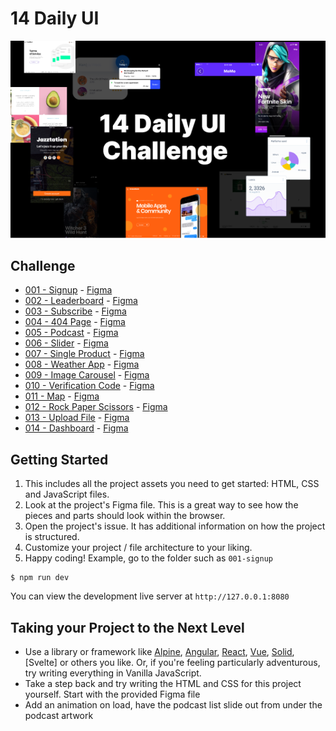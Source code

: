 # 14 Daily UI

![](screenshot.png)

## Challenge

- [001 - Signup](https://github.com/dangvanthanh/14-daily-ui-challenge/issues/1) - [Figma](https://www.figma.com/file/t4ZsLTGl6tjsNWlB1oqIGC/Poeta---14-Day-Challenge?node-id=0%3A1&t=XJwC3EV3ma39rmGQ-1)
- [002 - Leaderboard](https://github.com/dangvanthanh/14-daily-ui-challenge/issues/2) - [Figma](https://www.figma.com/file/t4ZsLTGl6tjsNWlB1oqIGC/Poeta---14-Day-Challenge?node-id=2%3A2&t=XJwC3EV3ma39rmGQ-1)
- [003 - Subscribe](https://github.com/dangvanthanh/14-daily-ui-challenge/issues/3) - [Figma](https://www.figma.com/file/t4ZsLTGl6tjsNWlB1oqIGC/Poeta---14-Day-Challenge?node-id=2%3A3&t=XJwC3EV3ma39rmGQ-1)
- [004 - 404 Page](https://github.com/dangvanthanh/14-daily-ui-challenge/issues/4) - [Figma](https://www.figma.com/file/t4ZsLTGl6tjsNWlB1oqIGC/Poeta---14-Day-Challenge?node-id=2%3A4&t=XJwC3EV3ma39rmGQ-1)
- [005 - Podcast](https://github.com/dangvanthanh/14-daily-ui-challenge/issues/5) - [Figma](https://www.figma.com/file/t4ZsLTGl6tjsNWlB1oqIGC/Poeta---14-Day-Challenge?node-id=2%3A5&t=XJwC3EV3ma39rmGQ-1)
- [006 - Slider](https://github.com/dangvanthanh/14-daily-ui-challenge/issues/6) - [Figma](https://www.figma.com/file/t4ZsLTGl6tjsNWlB1oqIGC/Poeta---14-Day-Challenge?node-id=2%3A6&t=XJwC3EV3ma39rmGQ-1)
- [007 - Single Product](https://github.com/dangvanthanh/14-daily-ui-challenge/issues/7) - [Figma](https://www.figma.com/file/t4ZsLTGl6tjsNWlB1oqIGC/Poeta---14-Day-Challenge?node-id=5%3A55&t=XJwC3EV3ma39rmGQ-1)
- [008 - Weather App](https://github.com/dangvanthanh/14-daily-ui-challenge/issues/8) - [Figma](https://www.figma.com/file/t4ZsLTGl6tjsNWlB1oqIGC/Poeta---14-Day-Challenge?node-id=5%3A56&t=XJwC3EV3ma39rmGQ-1)
- [009 - Image Carousel](https://github.com/dangvanthanh/14-daily-ui-challenge/issues/9) - [Figma](https://www.figma.com/file/t4ZsLTGl6tjsNWlB1oqIGC/Poeta---14-Day-Challenge?node-id=5%3A57&t=XJwC3EV3ma39rmGQ-1)
- [010 - Verification Code](https://github.com/dangvanthanh/14-daily-ui-challenge/issues/10) - [Figma](https://www.figma.com/file/t4ZsLTGl6tjsNWlB1oqIGC/Poeta---14-Day-Challenge?node-id=5%3A58&t=XJwC3EV3ma39rmGQ-1)
- [011 - Map](https://github.com/dangvanthanh/14-daily-ui-challenge/issues/11) - [Figma](https://www.figma.com/file/t4ZsLTGl6tjsNWlB1oqIGC/Poeta---14-Day-Challenge?node-id=5%3A60&t=XJwC3EV3ma39rmGQ-1)
- [012 - Rock Paper Scissors](https://github.com/dangvanthanh/14-daily-ui-challenge/issues/12) - [Figma](https://www.figma.com/file/t4ZsLTGl6tjsNWlB1oqIGC/Poeta---14-Day-Challenge?node-id=5%3A59&t=XJwC3EV3ma39rmGQ-1)
- [013 - Upload File](https://github.com/dangvanthanh/14-daily-ui-challenge/issues/13) - [Figma](https://www.figma.com/file/t4ZsLTGl6tjsNWlB1oqIGC/Poeta---14-Day-Challenge?node-id=5%3A61&t=XJwC3EV3ma39rmGQ-1)
- [014 - Dashboard](https://github.com/dangvanthanh/14-daily-ui-challenge/issues/14) - [Figma](https://www.figma.com/file/t4ZsLTGl6tjsNWlB1oqIGC/Poeta---14-Day-Challenge?node-id=6%3A161&t=XJwC3EV3ma39rmGQ-1)

## Getting Started

1. This includes all the project assets you need to get started: HTML, CSS and JavaScript files.
2. Look at the project's Figma file. This is a great way to see how the pieces and parts should look within the browser.
3. Open the project's issue. It has additional information on how the project is structured.
4. Customize your project / file architecture to your liking.
5. Happy coding! Example, go to the folder such as `001-signup`

```
$ npm run dev
```

You can view the development live server at `http://127.0.0.1:8080`

## Taking your Project to the Next Level

- Use a library or framework like [Alpine](), [Angular](), [React](), [Vue](), [Solid](), [Svelte] or others you like. Or, if you're feeling particularly adventurous, try writing everything in Vanilla JavaScript.
- Take a step back and try writing the HTML and CSS for this project yourself. Start with the provided Figma file
- Add an animation on load, have the podcast list slide out from under the podcast artwork 